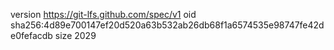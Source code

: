 version https://git-lfs.github.com/spec/v1
oid sha256:4d89e700147ef20d520a63b532ab26db68f1a6574535e98747fe42de0fefacdb
size 2029
